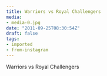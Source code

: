 ```yaml
---
title: Warriors vs Royal Challengers
media:
- media-0.jpg
date: "2011-09-25T08:30:54Z"
draft: false
tags:
- imported
- from-instagram
---
```

Warriors vs Royal Challengers
